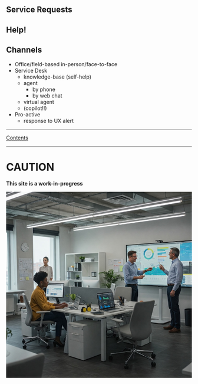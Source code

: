 
## Service Requests


## Help!


## Channels

- Office/field-based in-person/face-to-face
- Service Desk
	- knowledge-base (self-help)
	- agent
		- by phone
		- by web chat
	- virtual agent
	- (copilot!!)
- Pro-active
	- response to UX alert


---
[Contents](Contents.md)

---

# CAUTION

**This site is a work-in-progress**

![Modern Workplace250](images/Gemini_Generated_Image_w3pctvw3pctvw3pc.jpg)
